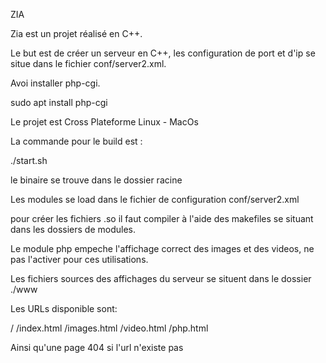 ﻿ZIA

Zia est un projet réalisé en C++.

Le but est de créer un serveur en C++, les configuration de port et d'ip se situe dans le fichier conf/server2.xml.

Avoi installer php-cgi.

sudo apt install php-cgi

Le projet est Cross Plateforme Linux - MacOs

La commande pour le build est : 


./start.sh



le binaire se trouve dans le dossier racine

Les modules se load dans le fichier de configuration conf/server2.xml

pour créer les fichiers .so il faut compiler à l'aide des makefiles se situant dans les dossiers de modules.

Le module php empeche l'affichage correct des images et des videos, ne pas l'activer pour ces utilisations.

Les fichiers sources des affichages du serveur se situent dans le dossier ./www

Les URLs disponible sont:

/
/index.html
/images.html
/video.html
/php.html

Ainsi qu'une page 404 si l'url n'existe pas


